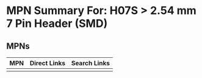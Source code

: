 



# MPN Summary For: H07S > 2.54 mm 7 Pin Header (SMD)

## MPNs
  

|MPN|Direct Links|Search Links|
| :--- | :--- | :--- |
||||
